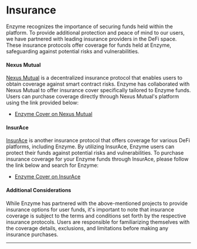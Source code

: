 # Insurance

Enzyme recognizes the importance of securing funds held within the platform. To provide additional protection and peace of mind to our users, we have partnered with leading insurance providers in the DeFi space. These insurance protocols offer coverage for funds held at Enzyme, safeguarding against potential risks and vulnerabilities.

#### Nexus Mutual

[Nexus Mutual](https://www.nexusmutual.io/) is a decentralized insurance protocol that enables users to obtain coverage against smart contract risks. Enzyme has collaborated with Nexus Mutual to offer insurance cover specifically tailored to Enzyme funds. Users can purchase coverage directly through Nexus Mutual's platform using the link provided below:

* [Enzyme Cover on Nexus Mutual](https://app.nexusmutual.io/cover/buy/get-quote?productId=31)

#### InsurAce

[InsurAce](https://www.insurace.io/) is another insurance protocol that offers coverage for various DeFi platforms, including Enzyme. By utilizing InsurAce, Enzyme users can protect their funds against potential risks and vulnerabilities. To purchase insurance coverage for your Enzyme funds through InsurAce, please follow the link below and search for Enzyme:

* [Enzyme Cover on InsurAce](https://app.insurace.io/coverage/buycovers)

#### Additional Considerations

While Enzyme has partnered with the above-mentioned projects to provide insurance options for user funds, it's important to note that insurance coverage is subject to the terms and conditions set forth by the respective insurance protocols. Users are responsible for familiarizing themselves with the coverage details, exclusions, and limitations before making any insurance purchases.

***
